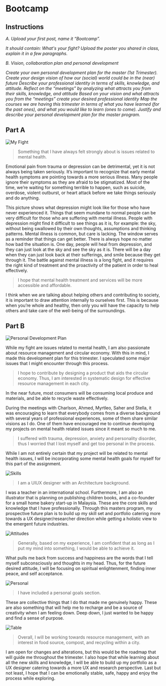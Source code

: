 
# Bootcamp

## Instructions

*A. Upload your first post, name it “Bootcamp”.*

*It should contain: What's your fight?*
*Upload the poster you shared in class, explain it in a few paragraphs.*

*B. Vision, collaboration plan and personal development*

*Create your own personal development plan for the master (1st Trimester).*
*Create your design vision of how our (social) world could be in the (near) future*
*Describe your professional identity in terms of skills, knowledge, and attitude.*
*Reflect on the “meetings” by analyzing what attracts you from their skills, knowledge, and attitude*
*Based on your vision and what attracts you from the “meetings” create your desired professional identity*
*Map the courses we are having this trimester in terms of what you have learned (for the past ones), and what you would like to learn (ones to come).*
*Justify and describe your personal development plan for the master program.*

## Part A

![My Fight](../images/week1/fight.jpg)

>Something that I have always felt strongly about is issues related to mental health. 

Emotional pain from trauma or depression can be detrimental, yet it is not always being taken seriously. It’s important to recognize that early mental health symptoms are pointing towards a more serious illness. Many people ignore their symptoms as they are afraid to be stigmatized. Most of the time, we’re waiting for something terrible to happen, such as suicide, overdose, violent outburst, or heart attack before we take things seriously and do anything.

This picture shows what depression might look like for those who have never experienced it. Things that seem mundane to normal people can be very difficult for those who are suffering with mental illness. People with depression might find it difficult to see things as it is, for example: the sky, without being swallowed by their own thoughts, assumptions and thinking patterns. Mental illness is common, but care is lacking. The window serves as a reminder that things can get better. There is always hope no matter how bad the situation is. One day, people will heal from depression, and they can just look at the sky and see the sky as it is. There will be a day when they can just look back at their sufferings, and smile because they get through it. The battle against mental illness is a long fight, and it requires the right kind of treatment and the proactivity of the patient in order to heal effectively. 

>I hope that mental health treatment and services will be more accessible and affordable.

I think when we are talking about helping others and contributing to society, it is important to draw attention internally to ourselves first. This is because when you’re whole and healthy, then only you will have the capacity to help others and take care of the well-being of the surroundings.

## Part B

![Personal Development Plan](../images/week1/developmentplan.jpg)

While my fight are issues related to mental health, I am also passionate about resource management and circular economy. With this in mind, I made this development plan for this trimester. I speculated some major issues that I might encounter through this process.

>I hope to contribute by designing a product that aids the circular economy. Thus, I am interested in systematic design for effective resource management in each city. 

In the near future, most consumers will be consuming local produce and materials, and be able to recycle waste effectively.

During the meetings with Charlson, Ahmed, Myrtleo, Saher and Stella, it was encouraging to learn that everybody comes from a diverse background with several years of professional experiences, some of them share similar visions as I do. One of them have encouraged me to continue developing my projects on mental health related issues since it meant so much to me.

>I suffered with trauma, depression, anxiety and personality disorder, thus I worried that I lost myself and get too personal in the process.

While I am not entirely certain that my project will be related to mental health issues, I will be incorporating some mental health goals for myself for this part of the assignment.

![Skills](../images/week1/skills.jpg)

>I am a UIUX designer with an Architecture background.

I was a teacher in an international school. Furthermore, I am also an illustrator that is planning on publishing children books, and a co-founder for a small home bakery start-up in Malaysia. These are the core skills and knowledge that I have professionally. Through this masters program, my prospective future plan is to build up my skill set and portfolio catering more towards a UX designer/researcher direction while getting a holistic view to the emergent future industries.

![Attitudes](..//images/week1/attitudes.jpg)

>Generally, based on my experience, I am confident that as long as I put my mind into something, I would be able to achieve it.

What pulls me back from success and happiness are the words that I tell myself subconsciously and thoughts in my head. Thus, for the future desired attitude, I will be focusing on spiritual enlightenment, finding inner peace, and self acceptance.

![Personal](../images/week1/personal.jpg)

>I have included a personal goals section.

These are collective things that I do that made me genuinely happy. These are also something that will help me to recharge and be a source of creativity when I am feeling down. Deep down, I just wanted to be happy and find a sense of purpose.

![Table](../images/week1/table.jpg)

>Overall, I will be working towards resource management, with an interest in food source, compost, and recycling within a city.

I am open for changes and alterations, but this would be the roadmap that will guide me throughout the trimester. I also hope that while learning about all the new skills and knowledge, I will be able to build up my portfolio as a UX designer catering towards a more UX and research perspective. Last but not least, I hope that I can be emotionally stable, safe, happy and enjoy the process while exploring.


